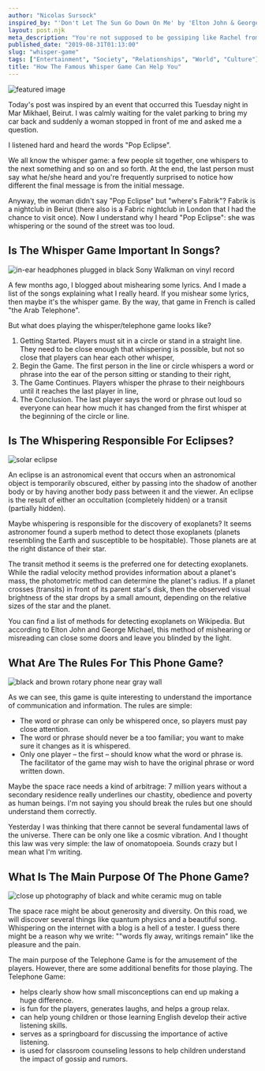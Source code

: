```yaml
---
author: "Nicolas Sursock"
inspired_by: "'Don't Let The Sun Go Down On Me' by 'Elton John & George Michael' on 'Duets'"
layout: post.njk
meta_description: "You're not supposed to be gossiping like Rachel from Friends. A small error can become huge in the long run. There's no crisis: try to be perfect!"
published_date: "2019-08-31T01:13:00"
slug: "whisper-game"
tags: ["Entertainment", "Society", "Relationships", "World", "Culture"]
title: "How The Famous Whisper Game Can Help You"
---
```


![featured image](https://images.unsplash.com/photo-1551806235-6692cbfc690b?ixlib=rb-4.0.3&ixid=MnwxMjA3fDB8MHxwaG90by1wYWdlfHx8fGVufDB8fHx8&auto=format&fit=crop)

Today's post was inspired by an event that occurred this Tuesday night in Mar Mikhael, Beirut. I was calmly waiting for the valet parking to bring my car back and suddenly a woman stopped in front of me and asked me a question.

I listened hard and heard the words "Pop Eclipse".

We all know the whisper game: a few people sit together, one whispers to the next something and so on and so forth. At the end, the last person must say what he/she heard and you're frequently surprised to notice how different the final message is from the initial message.

Anyway, the woman didn't say "Pop Eclipse" but "where's Fabrik"? Fabrik is a nightclub in Beirut (there also is a Fabric nightclub in London that I had the chance to visit once). Now I understand why I heard "Pop Eclipse": she was whispering or the sound of the street was too loud.

## Is The Whisper Game Important In Songs?

![in-ear headphones plugged in black Sony Walkman on vinyl record](https://images.unsplash.com/photo-1515010137531-66995c7f40e6?ixlib=rb-4.0.3&ixid=MnwxMjA3fDB8MHxwaG90by1wYWdlfHx8fGVufDB8fHx8&auto=format&fit=crop&q=80&w=800&h=600)

A few months ago, I blogged about mishearing some lyrics. And I made a list of the songs explaining what I really heard. If you mishear some lyrics, then maybe it's the whisper game. By the way, that game in French is called "the Arab Telephone".

But what does playing the whisper/telephone game looks like?
 1. Getting Started. Players must sit in a circle or stand in a straight line. They need to be close enough that whispering is possible, but not so close that players can hear each other whisper,
 2. Begin the Game. The first person in the line or circle whispers a word or phrase into the ear of the person sitting or standing to their right,
 3. The Game Continues. Players whisper the phrase to their neighbours until it reaches the last player in line,
 4. The Conclusion. The last player says the word or phrase out loud so everyone can hear how much it has changed from the first whisper at the beginning of the circle or line.

## Is The Whispering Responsible For Eclipses?

![solar eclipse](https://images.unsplash.com/photo-1506443432602-ac2fcd6f54e0?ixlib=rb-4.0.3&ixid=MnwxMjA3fDB8MHxwaG90by1wYWdlfHx8fGVufDB8fHx8&auto=format&fit=crop&q=80&w=800&h=600)

An eclipse is an astronomical event that occurs when an astronomical object is temporarily obscured, either by passing into the shadow of another body or by having another body pass between it and the viewer. An eclipse is the result of either an occultation (completely hidden) or a transit (partially hidden).

Maybe whispering is responsible for the discovery of exoplanets? It seems astronomer found a superb method to detect those exoplanets (planets resembling the Earth and susceptible to be hospitable). Those planets are at the right distance of their star.

The transit method it seems is the preferred one for detecting exoplanets. While the radial velocity method provides information about a planet's mass, the photometric method can determine the planet's radius. If a planet crosses (transits) in front of its parent star's disk, then the observed visual brightness of the star drops by a small amount, depending on the relative sizes of the star and the planet.

You can find a list of methods for detecting exoplanets on Wikipedia. But according to Elton John and George Michael, this method of mishearing or misreading can close some doors and leave you blinded by the light.

## What Are The Rules For This Phone Game?

![black and brown rotary phone near gray wall](https://images.unsplash.com/photo-1534536281715-e28d76689b4d?ixlib=rb-4.0.3&ixid=MnwxMjA3fDB8MHxwaG90by1wYWdlfHx8fGVufDB8fHx8&auto=format&fit=crop&q=80&w=800&h=600)

As we can see, this game is quite interesting to understand the importance of communication and information. The rules are simple:
 - The word or phrase can only be whispered once, so players must pay close attention.
 - The word or phrase should never be a too familiar; you want to make sure it changes as it is whispered.
 - Only one player – the first – should know what the word or phrase is. The facilitator of the game may wish to have the original phrase or word written down.

Maybe the space race needs a kind of arbitrage: 7 million years without a secondary residence really underlines our chastity, obedience and poverty as human beings. I'm not saying you should break the rules but one should understand them correctly.

Yesterday I was thinking that there cannot be several fundamental laws of the universe. There can be only one like a cosmic vibration. And I thought this law was very simple: the law of onomatopoeia. Sounds crazy but I mean what I'm writing.

## What Is The Main Purpose Of The Phone Game?

![close up photography of black and white ceramic mug on table](https://images.unsplash.com/photo-1537444532052-2afbf769b76c?ixlib=rb-4.0.3&ixid=MnwxMjA3fDB8MHxwaG90by1wYWdlfHx8fGVufDB8fHx8&auto=format&fit=crop&q=80&w=800&h=600)

The space race might be about generosity and diversity. On this road, we will discover several things like quantum physics and a beautiful song. Whispering on the internet with a blog is a hell of a tester. I guess there might be a reason why we write: ""words fly away, writings remain" like the pleasure and the pain.

The main purpose of the Telephone Game is for the amusement of the players. However, there are some additional benefits for those playing. The Telephone Game:
 - helps clearly show how small misconceptions can end up making a huge difference.
 - is fun for the players, generates laughs, and helps a group relax.
 - can help young children or those learning English develop their active listening skills.
 - serves as a springboard for discussing the importance of active listening.
 - is used for classroom counseling lessons to help children understand the impact of gossip and rumors. 